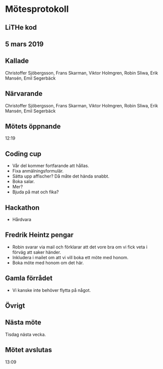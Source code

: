 # Mötesprotokoll

## LiTHe kod

## 5 mars 2019

## Kallade
Christoffer Sjöbergsson, Frans Skarman, Viktor Holmgren, Robin Sliwa, Erik Mansén, Emil Segerbäck

## Närvarande
Christoffer Sjöbergsson, Frans Skarman, Viktor Holmgren, Robin Sliwa, Erik Mansén, Emil Segerbäck

## Mötets öppnande
12:19

## Coding cup

- Vår del kommer fortfarande att hållas.
- Fixa anmälningsformulär.
- Sätta upp affischer? Då måte det hända snabbt.
- Boka salar.
- Mer?
- Bjuda på mat och fika?

## Hackathon

- Hårdvara

## Fredrik Heintz pengar
- Robin svarar via mail och förklarar att det vore bra om vi fick veta i förväg att saker händer.
- Inkludera i mailet om att vi vill boka ett möte med honom.
- Boka möte med honom om det här.

## Gamla förrådet

- Vi kanske inte behöver flytta på något.

## Övrigt

## Nästa möte
Tisdag nästa vecka.

## Mötet avslutas
13:09
